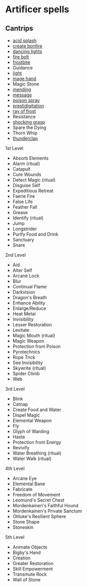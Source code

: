 # Artificer spells

## Cantrips
* [acid splash](http://dnd5e.wikidot.com/spell:acid-splash)
* [create bonfire](http://dnd5e.wikidot.com/spell:create-bonfire)
* [dancing lights](http://dnd5e.wikidot.com/spell:dancing-lights)
* [fire bolt](http://dnd5e.wikidot.com/spell:fire-bolt)
* [frostbite](http://dnd5e.wikidot.com/spell:frostbite)
* Guidance
* [light](http://dnd5e.wikidot.com/spell:light)
* [mage hand](http://dnd5e.wikidot.com/spell:mage-hand)
* Magic Stone
* [mending](http://dnd5e.wikidot.com/spell:mending)
* [message](http://dnd5e.wikidot.com/spell:message)
* [poison spray](http://dnd5e.wikidot.com/spell:poison-spray)
* [prestidigitation](http://dnd5e.wikidot.com/spell:prestidigitation)
* [ray of frost](http://dnd5e.wikidot.com/spell:ray-of-frost)
* Resistance
* [shocking grasp](http://dnd5e.wikidot.com/spell:shocking-grasp)
* Spare the Dying
* Thorn Whip
* [thunderclap](http://dnd5e.wikidot.com/spell:thunderclap)


1st Level
* Absorb Elements
* Alarm (ritual)
* Catapult
* Cure Wounds
* Detect Magic (ritual)
* Disguise Self
* Expeditious Retreat
* Faerie Fire
* False Life
* Feather Fall
* Grease
* Identify (ritual)
* Jump
* Longstrider
* Purify Food and Drink
* Sanctuary
* Snare

2nd Level
* Aid
* Alter Self
* Arcane Lock
* Blur
* Continual Flame
* Darkvision
* Dragon's Breath
* Enhance Ability
* Enlarge/Reduce
* Heat Metal
* Invisibility
* Lesser Restoration
* Levitate
* Magic Mouth (ritual)
* Magic Weapon
* Protection from Poison
* Pyrotechnics
* Rope Trick
* See Invisibility
* Skywrite (ritual)
* Spider Climb
* Web

3rd Level
* Blink
* Catnap
* Create Food and Water
* Dispel Magic
* Elemental Weapon
* Fly
* Glyph of Warding
* Haste
* Protection from Energy
* Revivify
* Water Breathing (ritual)
* Water Walk (ritual)

4th Level
* Arcane Eye
* Elemental Bane
* Fabricate
* Freedom of Movement
* Leomund's Secret Chest
* Mordenkainen's Faithful Hound
* Mordenkainen's Private Sanctum
* Otiluke's Resilient Sphere
* Stone Shape
* Stoneskin

5th Level
* Animate Objects
* Bigby's Hand
* Creation
* Greater Restoration
* Skill Empowerment
* Transmute Rock
* Wall of Stone

